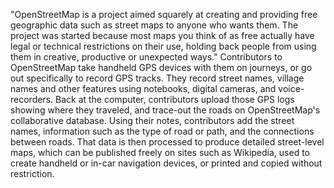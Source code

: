 <p>"OpenStreetMap is a project aimed squarely at creating and providing free geographic data such as street maps to anyone who wants them. The project was started because most maps you think of as free actually have legal or technical restrictions on their use, holding back people from using them in creative, productive or unexpected ways." Contributors to OpenStreetMap take handheld GPS devices with them on journeys, or go out specifically to record GPS tracks. They record street names, village names and other features using notebooks, digital cameras, and voice-recorders. Back at the computer, contributors upload those GPS logs showing where they traveled, and trace-out the roads on OpenStreetMap's collaborative database. Using their notes, contributors add the street names, information such as the type of road or path, and the connections between roads. That data is then processed to produce detailed street-level maps, which can be published freely on sites such as Wikipedia, used to create handheld or in-car navigation devices, or printed and copied without restriction.</p>